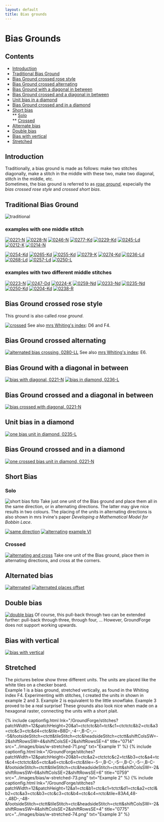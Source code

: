 ```yaml
---
layout: default
title: Bias grounds
---
```


# Bias Grounds

## Contents

* [Introduction](#introduction)
* [Traditional Bias Ground](#traditional-bias-ground)
* [Bias Ground crossed rose style](#bias-ground-crossed-rose-style)
* [Bias Ground crossed alternating](#bias-ground-crossed-alternating)
* [Bias Ground with a diagonal in between](#bias-ground-with-a-diagonal-in-between)
* [Bias Ground crossed and a diagonal in between](#bias-ground-crossed-and-a-diagonal-in-between)
* [Unit bias in a diamond](#unit-bias-in-a-diamond)
* [Bias Ground crossed and in a diamond](#bias-ground-crossed-and-in-a-diamond)      
* [Short bias](#short-bias)         
** [Solo](#solo)     
** [Crossed](#crossed)
* [Alternate bias](#alternated-bias)
* [Double bias](#double-bias)
* [Bias with vertical](#bias-with-vertical)
* [Stretched](#stretched)

## Introduction

Traditionally, a bias ground is made as follows: make two stitches diagonally, make a stitch in the middle with these two, make two diagonal, stitch in the middle, etc.         
Sometimes, the bias ground is referred to as [_rose ground_][page-rose], especially the _bias crossed rose style_ and _crossed short bias_.        

[page-rose]: ../docs/roses

## Traditional Bias Ground

![traditional][p-0221-tr] 
<p style="clear: both"></p>

[p-0221-tr]: ../images/bias/g-bias-tr.svg?align=left "traditional bias ground"

### examples with one middle stitch

[![0221-N][P-0221-N]][T-0221-N]
[![0228-N][P-0228-N]][T-0228-N]
[![0246-N][P-0246-N]][T-0246-N] 
[![0277-Kd][P-0277-Kd]][T-0277-Kd]
[![0229-Kd][P-0229-Kd]][T-0229-Kd]
[![0245-Ld][P-0245-Ld]][T-0245-Ld]
[![0212-K][P-0212-K]][T-0212-K]
[![0214-N][P-0214-N]][T-0214-N]

[![0254-Kd][P-0254-Kd]][T-0254-Kd]
[![0265-Kd][P-0265-Kd]][T-0265-Kd]
[![0255-Kd][P-0255-Kd]][T-0255-Kd]
[![0279-K][P-0279-K]][T-0279-K]
[![0274-Kd][P-0274-Kd]][T-0274-Kd]
[![0236-Ld][P-0236-Ld]][T-0236-Ld]
[![0268-Ld][P-0268-Ld]][T-0268-Ld]
[![0257-Ld][P-0257-Ld]][T-0257-Ld]
[![0250-L][P-0250-L]][T-0250-L]

[P-0221-N]: ../images/bias/0221-N.png "traditional, 0221-N" 
[P-0246-N]: ../images/bias/0246-N.png "0246-N"
[P-0212-K]: ../images/bias/0212-K.png "0212-K"
[P-0214-N]: ../images/bias/0214-N.png "0214-N"
[P-0245-Ld]: ../images/bias/0245-Ld.png "0245-L"
[P-0274-Kd]: ../images/bias/0274-Kd.png "0274-K"
[P-0277-Kd]: ../images/bias/0277-Kd.png "0277-K"
[P-0250-L]: ../images/bias/0250-L.png "0250-L"
[P-0279-K]: ../images/bias/0279-K.png "0279-K"
[P-0228-N]: ../images/bias/0228-N.png "0228-N"
[P-0255-Kd]: ../images/bias/0255-Kd.png "0255-K"
[P-0257-Ld]: ../images/bias/0257-Ld.png "0257-L"
[P-0265-Kd]: ../images/bias/0265-Kd.png "0265-K"
[P-0268-Ld]: ../images/bias/0268-Ld.png "0268-L"
[P-0229-Kd]: ../images/bias/0229-Kd.png "0229-K"
[P-0236-Ld]: ../images/bias/0236-Ld.png "0236-L"
[P-0254-Kd]: ../images/bias/0254-Kd.png "0254-K"

[T-0221-N]: /GroundForge/stitches?patchWidth=12&patchHeight=12&d1=ct&c1=ctct&a1=ctct&d2=ctct&b2=ctct&a2=ct&tile=6-48,86-4&footsideStitch=ctctt&tileStitch=ctct&headsideStitch=ctctt&shiftColsSW=-2&shiftRowsSW=2&shiftColsSE=2&shiftRowsSE=2
[T-0246-N]: /GroundForge/stitches?patchWidth=12&patchHeight=12&d1=ct&c1=ctcr&a1=ctct&d2=ctcr&b2=ctct&a2=ct&tile=6-48,86-4&footsideStitch=ctctt&tileStitch=ctct&headsideStitch=ctctt&shiftColsSW=-2&shiftRowsSW=2&shiftColsSE=2&shiftRowsSE=2
[T-0212-K]: /GroundForge/stitches?patchWidth=12&patchHeight=12&d1=cl&c1=ctctc&a1=ctctct&d2=ctctc&b2=ctctct&a2=cl&tile=6-48,86-4&footsideStitch=ctctt&tileStitch=ctctc&headsideStitch=ctctt&shiftColsSW=-2&shiftRowsSW=2&shiftColsSE=2&shiftRowsSE=2
[T-0214-N]: /GroundForge/stitches?patchWidth=12&patchHeight=12&d1=ct&c1=ctctc&a1=ctctct&d2=ctctc&b2=ctctct&a2=ct&tile=6-48,86-4&footsideStitch=ctctt&tileStitch=ctctc&headsideStitch=ctctt&shiftColsSW=-2&shiftRowsSW=2&shiftColsSE=2&shiftRowsSE=2
[T-0245-Ld]: /GroundForge/stitches?patchWidth=12&patchHeight=12&d1=lctcr&c1=tctcl&a1=ctct&d2=ctcl&b2=ctc&a2=ctc&tile=6-48,86-4&footsideStitch=ctctt&tileStitch=ctc&headsideStitch=ctctt&shiftColsSW=-2&shiftRowsSW=2&shiftColsSE=2&shiftRowsSE=2
[T-0274-Kd]: /GroundForge/stitches?patchWidth=12&patchHeight=12&d1=cl&c1=ctcl&a1=ctct&d2=ctcl&b2=ctct&a2=cl&tile=6-48,86-4&footsideStitch=ctctt&tileStitch=ctctct&headsideStitch=ctctt&shiftColsSW=-2&shiftRowsSW=2&shiftColsSE=2&shiftRowsSE=2
[T-0277-Kd]: /GroundForge/stitches?patchWidth=12&patchHeight=12&d1=cr&c1=ctct&a1=ctct&d2=ctcl&b2=ctcl&a2=cl&tile=6-48,86-4&footsideStitch=ctctt&tileStitch=ctctct&headsideStitch=ctctt&shiftColsSW=-2&shiftRowsSW=2&shiftColsSE=2&shiftRowsSE=2
[T-0250-L]: /GroundForge/stitches?patchWidth=12&patchHeight=12&d1=lctcr&c1=ctc&a1=ctcl&d2=ctcr&b2=ctcl&a2=ctcr&tile=6-48,86-4&footsideStitch=ctctt&tileStitch=ctctc&headsideStitch=ctctt&shiftColsSW=-2&shiftRowsSW=2&shiftColsSE=2&shiftRowsSE=2
[T-0279-K]: /GroundForge/stitches?patchWidth=12&patchHeight=12&d1=cr&c1=ctcr&a1=ctcl&d2=ctcr&b2=ctcl&a2=cr&tile=6-48,86-4&footsideStitch=ctctt&tileStitch=ctc&headsideStitch=ctctt&shiftColsSW=-2&shiftRowsSW=2&shiftColsSE=2&shiftRowsSE=2
[T-0228-N]: /GroundForge/stitches?patchWidth=12&patchHeight=12&d1=tct&c1=ctc&a1=ctc&d2=ctc&b2=ctc&a2=tct&tile=6-48,86-4&footsideStitch=ctctt&tileStitch=ctc&headsideStitch=ctctt&shiftColsSW=-2&shiftRowsSW=2&shiftColsSE=2&shiftRowsSE=2
[T-0255-Kd]: /GroundForge/stitches?patchWidth=12&patchHeight=12&d1=cr&c1=ctct&a1=ctc&d2=ctct&b2=ctc&a2=cr&tile=6-48,86-4&footsideStitch=ctctt&tileStitch=ctc&headsideStitch=ctctt&shiftColsSW=-2&shiftRowsSW=2&shiftColsSE=2&shiftRowsSE=2
[T-0257-Ld]: /GroundForge/stitches?patchWidth=12&patchHeight=12&d1=ctcr&c1=ctct&a1=ctc&d2=ctct&b2=ctc&a2=ctcr&tile=6-48,86-4&footsideStitch=ctctt&tileStitch=ctc&headsideStitch=ctctt&shiftColsSW=-2&shiftRowsSW=2&shiftColsSE=2&shiftRowsSE=2
[T-0265-Kd]: /GroundForge/stitches?patchWidth=12&patchHeight=12&d1=ct&c1=ctct&a1=ctcl&d2=ctcl&b2=ctct&a2=c&tile=6-48,86-4&footsideStitch=ctctt&tileStitch=ctc&headsideStitch=ctctt&shiftColsSW=-2&shiftRowsSW=2&shiftColsSE=2&shiftRowsSE=2
[T-0268-Ld]: /GroundForge/stitches?patchWidth=12&patchHeight=12&d1=ctc&c1=ctcl&a1=ctcl&d2=ctcl&b2=ctcl&a2=ctc&tile=6-48,86-4&footsideStitch=ctctt&tileStitch=ctc&headsideStitch=ctctt&shiftColsSW=-2&shiftRowsSW=2&shiftColsSE=2&shiftRowsSE=2
[T-0229-Kd]: /GroundForge/stitches?patchWidth=12&patchHeight=12&d1=ct&c1=ctcl&a1=ctct&d2=ctct&b2=ctc&a2=c&tile=6-48,86-4&footsideStitch=ctctt&tileStitch=ctc&headsideStitch=ctctt&shiftColsSW=-2&shiftRowsSW=2&shiftColsSE=2&shiftRowsSE=2
[T-0236-Ld]: /GroundForge/stitches?patchWidth=12&patchHeight=12&d1=ctc&c1=ctcl&a1=ctc&d2=ctcl&b2=ctc&a2=ctc&tile=6-48,86-4&footsideStitch=ctctt&tileStitch=ctc&headsideStitch=ctctt&shiftColsSW=-2&shiftRowsSW=2&shiftColsSE=2&shiftRowsSE=2
[T-0254-Kd]: /GroundForge/stitches?patchWidth=12&patchHeight=12&d1=c&c1=ctcl&a1=ctcl&d2=ctcl&b2=ctcl&a2=c&tile=6-48,86-4&footsideStitch=ctctt&tileStitch=ctc&headsideStitch=ctctt&shiftColsSW=-2&shiftRowsSW=2&shiftColsSE=2&shiftRowsSE=2

### examples with two different middle stitches

[![0223-N][P-0223-N]][T-0223-N]
[![0247-Dd][P-0247-Dd]][T-0247-Dd]
[![0224-K][P-0224-K]][T-0224-K]
[![0259-Nd][P-0259-Nd]][T-0259-Nd]
[![0233-Nd][P-0233-Nd]][T-0233-Nd]
[![0235-Nd][P-0235-Nd]][T-0235-Nd]
[![0250-Kd][P-0250-Kd]][T-0250-Kd]
[![0204-Kd][P-0204-Kd]][T-0204-Kd]
[![0238-R][P-0238-R]][T-0238-R]

[P-0223-N]: ../images/bias/0223-N.png "0223-ND"
[P-0224-K]: ../images/bias/0224-K.png "0224-KD"
[P-0204-Kd]: ../images/bias/0204-Kd.png "0204-NK"
[P-0247-Dd]: ../images/bias/0247-Dd.png "0247-DL"
[P-0250-Kd]: ../images/bias/0250-Kd.png "0250-KL"
[P-0259-Nd]: ../images/bias/0259-Nd.png "0259-ND"
[P-0233-Nd]: ../images/bias/0233-Nd.png "0233-NK"
[P-0235-Nd]: ../images/bias/0235-Nd.png "0235-NL"
[P-0238-R]: ../images/bias/0238-R.png "0238-RK"

[T-0223-N]: /GroundForge/stitches?patchWidth=12&patchHeight=12&d1=ctct&c1=ctct&a1=ctct&d2=ctct&b2=ctct&a2=ct&tile=6-48,86-4&footsideStitch=ctctt&tileStitch=ctct&headsideStitch=ctctt&shiftColsSW=-2&shiftRowsSW=2&shiftColsSE=2&shiftRowsSE=2
[T-0224-K]: /GroundForge/stitches?patchWidth=12&patchHeight=12&d1=tctct&c1=ctc&a1=ctcl&d2=ctc&b2=ctcl&a2=c&tile=6-48,86-4&footsideStitch=ctctt&tileStitch=ctct&headsideStitch=ctctt&shiftColsSW=-2&shiftRowsSW=2&shiftColsSE=2&shiftRowsSE=2
[T-0204-Kd]: /GroundForge/stitches?patchWidth=12&patchHeight=12&d1=c&c1=ctctcl&a1=ctctct&d2=ctct&b2=ctcl&a2=ct&tile=6-48,86-4&footsideStitch=ctctt&tileStitch=ctct&headsideStitch=ctctt&shiftColsSW=-2&shiftRowsSW=2&shiftColsSE=2&shiftRowsSE=2
[T-0247-Dd]: /GroundForge/stitches?patchWidth=12&patchHeight=12&d1=ctct&c1=ctct&a1=ctct&d2=ctcl&b2=ctct&a2=ctcl&tile=6-48,86-4&footsideStitch=ctctt&tileStitch=ctc&headsideStitch=ctctt&shiftColsSW=-2&shiftRowsSW=2&shiftColsSE=2&shiftRowsSE=2
[T-0250-Kd]: /GroundForge/stitches?patchWidth=12&patchHeight=12&d1=lcr&c1=ctcl&a1=ctcl&d2=ctct&b2=ctcl&a2=ctcr&tile=6-48,86-4&footsideStitch=ctctt&tileStitch=ctctc&headsideStitch=ctctt&shiftColsSW=-2&shiftRowsSW=2&shiftColsSE=2&shiftRowsSE=2
[T-0259-Nd]: /GroundForge/stitches?patchWidth=12&patchHeight=12&d1=ct&c1=ctct&a1=ctcr&d2=ctct&b2=ctcr&a2=ctct&tile=6-48,86-4&footsideStitch=ctctt&tileStitch=ctct&headsideStitch=ctctt&shiftColsSW=-2&shiftRowsSW=2&shiftColsSE=2&shiftRowsSE=2
[T-0233-Nd]: /GroundForge/stitches?patchWidth=12&patchHeight=12&d1=tct&c1=ctcl&a1=ctc&d2=ctcl&b2=ctc&a2=c&tile=6-48,86-4&footsideStitch=ctctt&tileStitch=ctc&headsideStitch=ctctt&shiftColsSW=-2&shiftRowsSW=2&shiftColsSE=2&shiftRowsSE=2
[T-0235-Nd]: /GroundForge/stitches?patchWidth=12&patchHeight=12&d1=tct&c1=ctcl&a1=ctc&d2=ctcl&b2=ctc&a2=ctc&tile=6-48,86-4&footsideStitch=ctctt&tileStitch=ctc&headsideStitch=ctctt&shiftColsSW=-2&shiftRowsSW=2&shiftColsSE=2&shiftRowsSE=2
[T-0238-R]: /GroundForge/stitches?patchWidth=12&patchHeight=12&d1=ctctc&c1=ctc&a1=ctc&d2=ctc&b2=ctc&a2=ctctc&tile=6-48,86-4&footsideStitch=ctctt&tileStitch=ctc&headsideStitch=ctctt&shiftColsSW=-2&shiftRowsSW=2&shiftColsSE=2&shiftRowsSE=2

##  Bias Ground crossed rose style

This ground is also called _rose ground_.         

[![crossed][P-bias-at]][T-0278-KK] 
See also [mrs Whiting's index][L-whiting]: D6 and F4.  
<p style="clear: both"></p>

[P-bias-at]: ../images/bias/g-bias-at.svg?align=left "tradtional bias crossed, 0278-KK"

[T-0278-KK]: /GroundForge/stitches?patchWidth=12&patchHeight=12&a1=ctc&c1=ctc&d1=c&a2=c&b2=ctct&c2=c&d2=tctc&shiftColsSE=2&shiftRowsSE=2&shiftColsSW=-2&shiftRowsSW=2&tile=8-48,8314

[L-whiting]: /gw-lace-to-gf/

## Bias Ground crossed alternating

[![][p-bias-aa]][T-0280-LLh] 
See also [mrs Whiting's index][L-whiting]: E6.  
<p style="clear: both"></p>

[p-bias-aa]: ../images/bias/g-bias-aa.svg?align=left "alternated bias crossing, 0280-LL"
[t-0280-LLh]: /GroundForge/stitches?patchWidth=12&patchHeight=12&h1=ctc&g1=lcr&f1=ctc&d1=ctc&c1=lctcr&b1=ctc&a1=rctcl&h2=lctcr&g2=ctc&f2=rctcl&e2=ctc&d2=lcr&c2=ctc&a2=ctc&h3=ctc&f3=ctc&e3=lctcr&d3=ctc&c3=rctcl&b3=ctc&a3=lcr&h4=rctcl&g4=ctc&f4=lcr&e4=ctc&c4=ctc&b4=lctcr&a4=ctc&tile=1488-483,8-483148,831488-4,488-4831&footsideStitch=ctctt&tileStitch=ctc&headsideStitch=ctctt&shiftColsSW=-4&shiftRowsSW=4&shiftColsSE=4&shiftRowsSE=4

## Bias Ground with a diagonal in between

[![][p-bias-vg]][t-bias-vg]
[![][p-bias-sq]][t-bias-sq]

[p-bias-vg]: ../images/bias/g-bias-vg.svg "bias with diagonal, 0221-N"
[p-bias-sq]: ../images/bias/g-bias-in-sqr.svg "bias in diamond, 0236-L"
[t-bias-vg]: /GroundForge/stitches?patchWidth=12&patchHeight=12&a1=ctct&c1=ctct&d1=ct&e1=ctct&b2=ctct&d2=ctct&e2=ct&f2=ctct&a3=ctct&c3=ctct&e3=ctct&f3=ct&shiftColsSE=3&shiftRowsSE=3&shiftColsSW=-3&shiftRowsSW=3&tile=5-486-,-5-486,6-5-48
[t-bias-sq]: /GroundForge/stitches?patchWidth=12&patchHeight=12&a1=ctct&c1=ctct&d1=ctc&e1=ctc&b2=ctct&d2=ctcl&e2=ctc&f2=ctc&a3=ctct&c3=ctct&e3=ctcl&f3=ctct&shiftColsSE=3&shiftRowsSE=3&shiftColsSW=-3&shiftRowsSW=3&tile=5-486-,-5-486,6-5-48
   
## Bias Ground crossed and a diagonal in between

[![][p-bias-av]][t-bias-av]

[p-bias-av]: ../images/bias/g-bias-av.svg "bias crossed with diagonal, 0221-N"
[t-bias-av]: /GroundForge/stitches?patchWidth=12&patchHeight=12&a1=ctct&c1=ctct&e1=ctct&f1=ct&a2=ctct&b2=ctct&c2=ctct&d2=ctct&e2=ctct&f2=ctct&shiftColsSE=2&shiftRowsSE=2&shiftColsSW=-4&shiftRowsSW=2&tile=8-7-48,831214

## Unit bias in a diamond

[![][p-bias-uni]][t-bias-uni]

[p-bias-uni]: ../images/bias/g-sh-bias-in-sqr.svg "one bias unit in diamond, 0235-L"
[t-bias-uni]: /GroundForge/stitches?patchWidth=12&patchHeight=12&b1=ctct&d1=ctct&f1=ctct&a2=ctc&c2=ctct&e2=ctct&a3=ctc&b3=ctcr&d3=ctct&f3=ctcl&shiftColsSE=3&shiftRowsSE=3&shiftColsSW=-3&shiftRowsSW=3&tile=-5-4-5,5-5-5-,86-5-5

## Bias Ground crossed and in a diamond

[![][p-bias-unx]][t-bias-unx]

[p-bias-unx]: ../images/bias/g-bias-x-in-sqr.svg "one crossed bias unit in diamond, 0221-N"
[t-bias-unx]: /GroundForge/stitches?patchWidth=12&patchHeight=12&b1=ctct&c1=ct&d1=ctct&e1=ct&f1=ctct&a2=ctct&b2=ct&c2=ctct&e2=ctct&f2=ct&a3=ct&b3=ctct&d3=ctct&f3=ctct&shiftColsSE=3&shiftRowsSE=3&shiftColsSW=-3&shiftRowsSW=3&tile=-21486,317-48,88-5-4

## Short Bias

### Solo

![short bias foto][foto-0228-OGy] 
Take just one unit of the Bias ground and place them all in the same direction, or in alternating directions. The latter may give nice results in two colours. The placing of the units in alternating directions is also shown in mrs Irvine's paper _Developing a Mathematical Model for Bobbin Lace_. 
<p style="clear: both"></p>

[![same direction][pic-02-OG]][T-0228-OG] 
[![alternating][pic-02-OGy]][T-0228-OGy] 
[example VI][T-0267-OGy]  
<p style="clear: both"></p>

[pic-02-OG]: ../images/bias/g-02-OG.svg?align=left "units in same direction, 0228-N"
[pic-02-OGy]: ../images/bias/g-02-OGy.svg?align=left "units in alternating directions, 0228-N"
[foto-0228-OGy]: ../images/bias/g-0228-foto.jpg?align=right "solo units placed in alternating directions, 0228-N"
[T-0228-OG]: /GroundForge/stitches?patchWidth=12&patchHeight=12&a1=tct&b1=ctc&d1=ctc&a2=ctc&c2=ctc&shiftColsSE=2&shiftRowsSE=2&shiftColsSW=-2&shiftRowsSW=2&tile=86-5,4-5-
[T-0228-OGy]: /GroundForge/stitches?patchWidth=12&patchHeight=12&a1=tct&b1=ctc&d1=ctc&a2=ctc&c2=ctc&b3=ctc&c3=tct&d3=ctc&a4=ctc&c4=ctc&shiftColsSE=4&shiftRowsSE=4&shiftColsSW=0&shiftRowsSW=4&tile=15-2,7-5-,-586,5-4-
[T-0267-OGy]: /GroundForge/stitches?patchWidth=12&patchHeight=12&a1=ctc&b1=ctcr&d1=ctct&a2=ctct&c2=ctcl&b3=ctcl&c3=ctc&d3=ctct&a4=ctcr&c4=ctct&shiftColsSE=4&shiftRowsSE=4&shiftColsSW=0&shiftRowsSW=4&tile=15-2,7-5-,-586,5-4-

### Crossed

[![alternating and cross][p-02-YQ2]][t-0248-YQ2]
Take one unit of the Bias ground, place them in alternating directions, and cross at the corners.  
<p style="clear: both"></p>

[p-02-YQ2]: ../images/bias/g-02-YQ2.svg?align=left "alternating and crossed, 0248-N"
[t-0248-YQ2]: /GroundForge/stitches?patchWidth=12&patchHeight=12&d1=ctc&b1=ctc&a1=tct&d2=c&c2=ctc&b2=c&a2=ctc&d3=ctc&c3=tct&b3=ctc&d4=c&c4=ctc&b4=c&a4=ctc&tile=88-4,4831,-117,3178,&footsideStitch=ctctt&tileStitch=ctc&headsideStitch=ctctt&shiftColsSW=0&shiftRowsSW=4&shiftColsSE=4&shiftRowsSE=4

## Alternated bias
[![alternated][p-02-Y1a]][t-0221-Y1a] 
[![alternated places offset][p-02-Y1b]][t-0221-Y1b]
<p style="clear: both"></p>

[p-02-Y1a]: ../images/bias/g-02-Y1a.svg "alternated, 0221-N"
[p-02-Y1b]: ../images/bias/g-02-Y1b.svg "alternated and offset, 0221-N"

[t-0221-Y1a]: /GroundForge/stitches.html?patchWidth=15&patchHeight=15&tile=14-2,8-58&shiftColsSW=-2&shiftRowsSW=2&shiftColsSE=2&shiftRowsSE=2&d1=ctct&b1=ctct&a1=ct&d2=ct&c2=ctct&a2=ctct
[t-0221-Y1b]: /GroundForge/stitches.html?patchWidth=15&patchHeight=15&tile=14-,8-2,-58&shiftColsSW=-2&shiftRowsSW=2&shiftColsSE=3&shiftRowsSE=1&b1=ctct&a1=ctct&c2=ctct&a2=ctct&c3=ct&b3=ctct

## Double bias

[![double bias][p-doublebias]][t-doublebias]
Of course, this pull-back through two can be extended further: pull-back through three, through four, ... However, GroundForge does not support working upwards.
<p style="clear: both"></p>

[p-doublebias]: ../images/bias/g-doublebias.svg?align=left "double bias"
[t-doublebias]: /GroundForge/stitches?patchWidth=15&patchHeight=15&d1=rctcr&c1=ctc&b1=ctc&a1=lctcl&b2=ctc&tile=2A1C,-7--&footsideStitch=ctctt&tileStitch=ctc&headsideStitch=ctctt&shiftColsSW=-1&shiftRowsSW=2&shiftColsSE=4&shiftRowsSE=1

## Bias with vertical

[![bias with vertical][p-3228]][t-3228]
<p style="clear: both"></p>

[p-3228]: ../images/bias/G32.svg?align=left "bias with vertical, 3228"
[t-3228]: /GroundForge/stitches?patchWidth=12&patchHeight=20&b1=ctc&c1=ctc&d1=ctc&b2=ctc&c2=ctctc&d2=ctc&b3=ctcr&c3=ctc&d3=ctcl&a4=ttctctt&tile=-C3B,-488,-148,5---&footsideStitch=ctctt&tileStitch=ctc&headsideStitch=ctctt&shiftColsSW=0&shiftRowsSW=4&shiftColsSE=4&shiftRowsSE=4

## Stretched

The pictures below show three different units. The units are placed like the white tiles on a checker board.          
Example 1 is a bias ground, stretched vertically, as found in the Whiting index F4. Experimenting with stitches, I created the units in shown in example 2 and 3. Example 2 is equivalent to the little snowflake. Example 3 proved to be a real surprise! These grounds also look nice when made on a hexagonal raster, connecting the units with a short plait.

{% include captionfig.html
    lnk="/GroundForge/stitches?patchWidth=12&patchHeight=20&a1=ctctctc&b1=tct&c1=ctctctc&b2=ctc&a3=ctc&c3=ctc&d4=ctc&tile=B8D-,-4--,B-C-,---5&footsideStitch=ctctt&tileStitch=ctc&headsideStitch=ctctt&shiftColsSW=-2&shiftRowsSW=4&shiftColsSE=2&shiftRowsSE=4"
    title="0714"
    src="../images/bias/w-stretched-71.png"
    txt="Example 1"
%} 
{% include captionfig.html
    lnk="/GroundForge/stitches?patchWidth=12&patchHeight=20&b1=ctc&a2=ctctctc&c2=tct&b3=ctc&a4=tct&c4=ctctctc&b5=ctc&a6=ctc&c6=ctc&tile=-5--,B-C-,-5--,B-C-,-5--,B-C-&footsideStitch=ctctt&tileStitch=ctc&headsideStitch=ctctt&shiftColsSW=-2&shiftRowsSW=6&shiftColsSE=2&shiftRowsSE=6"
    title="0759"
    src="../images/bias/w-stretched-73.png"
    txt="Example 2"
%} 
{% include captionfig.html
    lnk="/GroundForge/stitches?patchWidth=12&patchHeight=12&a1=ctc&b1=ctc&c1=tctct&d1=ctc&a2=ctcl&b2=ctc&a3=ctc&b3=ctc&c3=ctc&b4=ctc&c4=rctc&tile=83A4,48--,48D-,-48-&footsideStitch=ctctt&tileStitch=ctc&headsideStitch=ctctt&shiftColsSW=-2&shiftRowsSW=4&shiftColsSE=2&shiftRowsSE=4"
    title="0775"
    src="../images/bias/w-stretched-74.png"
    txt="Example 3"
%} 



